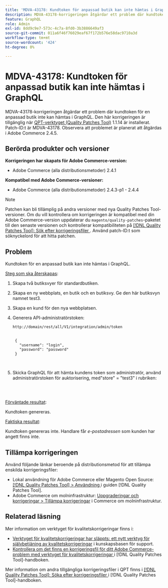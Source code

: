 ```yaml
---
title: 'MDVA-43178: Kundtoken för anpassad butik kan inte hämtas i GraphQL'
description: MDVA-43178-korrigeringen åtgärdar ett problem där kundtoken för en anpassad butik inte kan hämtas i GraphQL. Den här korrigeringen är tillgänglig när [QPT-verktyget (Quality Patches Tool)](https://experienceleague.adobe.com/en/docs/commerce-operations/tools/quality-patches-tool/quality-patches-tool-to-self-serve-quality-patches) 1.1.14 är installerat. Patch-ID:t är MDVA-43178. Observera att problemet är planerat att åtgärdas i Adobe Commerce 2.4.5.
feature: GraphQL
role: Admin
exl-id: 8dd9c9e7-573c-4c7a-8fd0-3b3886649af3
source-git-commit: 011a6f46f76029eaf67f172b576e58dac9710a3d
workflow-type: tm+mt
source-wordcount: '424'
ht-degree: 0%

---
```


# MDVA-43178: Kundtoken för anpassad butik kan inte hämtas i GraphQL

MDVA-43178-korrigeringen åtgärdar ett problem där kundtoken för en anpassad butik inte kan hämtas i GraphQL. Den här korrigeringen är tillgänglig när [QPT-verktyget (Quality Patches Tool)](https://experienceleague.adobe.com/en/docs/commerce-operations/tools/quality-patches-tool/quality-patches-tool-to-self-serve-quality-patches) 1.1.14 är installerat. Patch-ID:t är MDVA-43178. Observera att problemet är planerat att åtgärdas i Adobe Commerce 2.4.5.

## Berörda produkter och versioner

**Korrigeringen har skapats för Adobe Commerce-version:**

* Adobe Commerce (alla distributionsmetoder) 2.4.1

**Kompatibel med Adobe Commerce-versioner:**

* Adobe Commerce (alla distributionsmetoder) 2.4.3-p1 - 2.4.4

>[!NOTE]
>
>Patchen kan bli tillämplig på andra versioner med nya Quality Patches Tool-versioner. Om du vill kontrollera om korrigeringen är kompatibel med din Adobe Commerce-version uppdaterar du `magento/quality-patches`-paketet till den senaste versionen och kontrollerar kompatibiliteten på [[!DNL Quality Patches Tool]: Sök efter korrigeringsfiler ](https://experienceleague.adobe.com/en/docs/commerce-operations/tools/quality-patches-tool/quality-patches-tool-to-self-serve-quality-patches). Använd patch-ID:t som söknyckelord för att hitta patchen.

## Problem

Kundtoken för en anpassad butik kan inte hämtas i GraphQL.

<u>Steg som ska återskapas</u>:

1. Skapa två butiksvyer för standardbutiken.
1. Skapa en ny webbplats, en butik och en butiksvy. Ge den här butiksvyn namnet test3.
1. Skapa en kund för den nya webbplatsen.
1. Generera API-administratörstoken:

   `http://domain/rest/all/V1/integration/admin/token`

   <pre>
    <code class="language-graphql">
    &lbrace;
      "username": "login",
      "password": "password"
    &rbrace;
    </code>
    </pre>

1. Skicka GraphQL för att hämta kundens token som administratör, använd administratörstoken för auktorisering, med&quot;store&quot; = &quot;test3&quot; i rubriken:

   <pre>
    <customer_email>
      </pre>

<u>Förväntade resultat</u>:

Kundtoken genereras.

<u>Faktiska resultat</u>:

Kundtoken genereras inte. Handlare får *e-postadressen* som kunden har angett finns inte.

## Tillämpa korrigeringen

Använd följande länkar beroende på distributionsmetod för att tillämpa enskilda korrigeringsfiler:

* Lokal användning för Adobe Commerce eller Magento Open Source: [[!DNL Quality Patches Tool] > Användning ](/help/tools/quality-patches-tool/usage.md) i guiden [!DNL Quality Patches Tool].
* Adobe Commerce om molninfrastruktur: [Uppgraderingar och korrigeringar > Tillämpa korrigeringar](https://experienceleague.adobe.com/docs/commerce-cloud-service/user-guide/develop/upgrade/apply-patches.html) i Commerce om molninfrastruktur.

## Relaterad läsning

Mer information om verktyget för kvalitetskorrigeringar finns i:

* [Verktyget för kvalitetskorrigeringar har släppts: ett nytt verktyg för självbetjäning av kvalitetskorrigeringar](https://experienceleague.adobe.com/en/docs/commerce-operations/tools/quality-patches-tool/quality-patches-tool-to-self-serve-quality-patches) i kunskapsbasen för support.
* [Kontrollera om det finns en korrigeringsfil för ditt Adobe Commerce-problem med verktyget för kvalitetskorrigeringar ](/help/tools/quality-patches-tool/patches-available-in-qpt/check-patch-for-magento-issue-with-magento-quality-patches.md) i [!DNL Quality Patches Tool]-handboken.

Mer information om andra tillgängliga korrigeringsfiler i QPT finns i [[!DNL Quality Patches Tool]: Söka efter korrigeringsfiler ](https://experienceleague.adobe.com/tools/commerce-quality-patches/index.html) i [!DNL Quality Patches Tool]-handboken.
